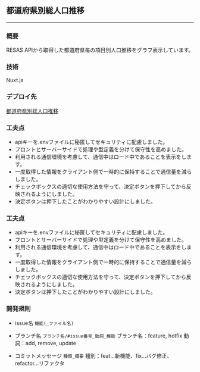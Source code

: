 ## 都道府県別総人口推移
 - - -
    
### 概要
RESAS APIから取得した都道府県毎の項目別人口推移をグラフ表示しています。
  
### 技術
Nuxt.js
  
### デプロイ先
[都道府県別総人口推移](https://yumemi-test-8kywa4uy8-kake-ps-projects.vercel.app/ 'Vercel')
  
### 工夫点
- apiキーを.envファイルに秘匿してセキュリティに配慮しました。
- フロントとサーバーサイドで処理や型定義を分けて保守性を高めました。
- 利用される通信環境を考慮して、通信中はロード中であることを表示をします。
- 一度取得した情報をクライアント側で一時的に保持することで通信量を減らしました。
- チェックボックスの適切な使用方法を守って、決定ボタンを押下してから反映されるようにしました。
- 決定ボタンは押下したことがわかりやすい設計にしました。
  
### 工夫点
- apiキーを.envファイルに秘匿してセキュリティに配慮しました。
- フロントとサーバーサイドで処理や型定義を分けて保守性を高めました。
- 利用される通信環境を考慮して、通信中はロード中であることを表示をします。
- 一度取得した情報をクライアント側で一時的に保持することで通信量を減らしました。
- チェックボックスの適切な使用方法を守って、決定ボタンを押下してから反映されるようにしました。
- 決定ボタンは押下したことがわかりやすい設計にしました。
　　
### 開発規則
- issue名
`機能(_ファイル名)`

- ブランチ名
`ブランチ名/#issue番号_動詞_機能`
ブランチ名：feature, hotfix
動詞：add, remove, update

- コミットメッセージ
`種類_概要`
種別：feat...新機能、fix...バグ修正、refactor...リファクタ

